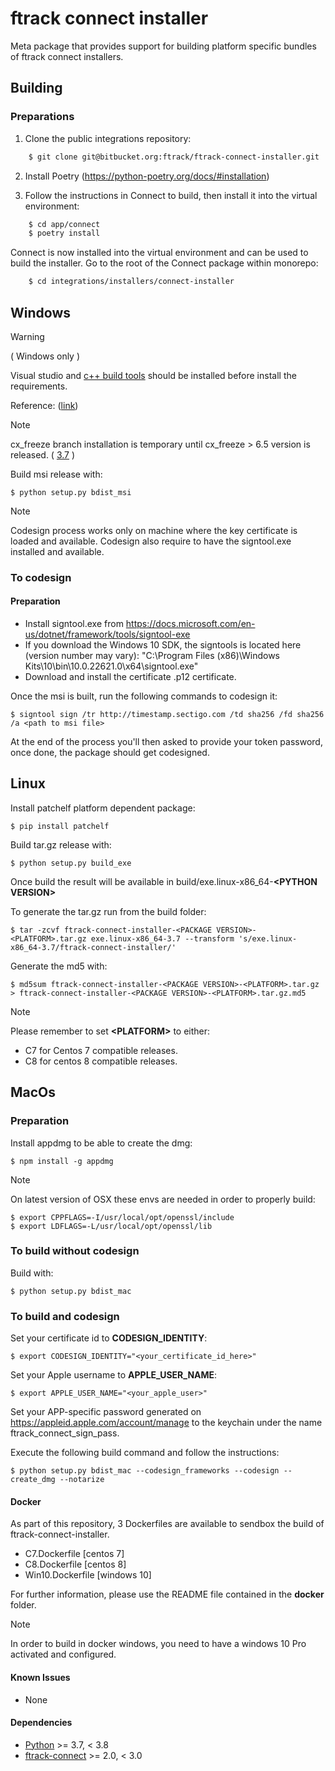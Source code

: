 # ftrack connect installer

Meta package that provides support for building platform specific
bundles of ftrack connect installers.

## Building

### Preparations


1. Clone the public integrations repository:

```bash
    $ git clone git@bitbucket.org:ftrack/ftrack-connect-installer.git
```

2. Install Poetry (https://python-poetry.org/docs/#installation)

3. Follow the instructions in Connect to build, then install it into the virtual environment:

```bash
    $ cd app/connect
    $ poetry install
```

Connect is now installed into the virtual environment and can be used to build the installer. Go
to the root of the Connect package within monorepo:

```bash
    $ cd integrations/installers/connect-installer
```


## Windows


Warning

( Windows only )

Visual studio and [c++ build
tools](https://visualstudio.microsoft.com/downloads/#build-tools-for-visual-studio-2019)
should be installed before install the requirements.

Reference:
([link](https://stackoverflow.com/questions/40018405/cannot-open-include-file-io-h-no-such-file-or-directory))

Note

cx_freeze branch installation is temporary until cx_freeze \> 6.5
version is released. (
[3.7](https://github.com/marcelotduarte/cx_Freeze/pull/887) )


Build msi release with:

    $ python setup.py bdist_msi

Note

Codesign process works only on machine where the key certificate is
loaded and available. Codesign also require to have the signtool.exe
installed and available.

### To codesign

#### Preparation

- Install signtool.exe from
  <https://docs.microsoft.com/en-us/dotnet/framework/tools/signtool-exe>
- If you download the Windows 10 SDK, the signtools is located here (version number may vary):
  "C:\Program Files (x86)\Windows Kits\10\bin\10.0.22621.0\x64\signtool.exe"
- Download and install the certificate .p12 certificate.

Once the msi is built, run the following commands to codesign it:

    $ signtool sign /tr http://timestamp.sectigo.com /td sha256 /fd sha256 /a <path to msi file>

At the end of the process you'll then asked to provide your token
password, once done, the package should get codesigned.


## Linux

Install patchelf platform dependent package:

    $ pip install patchelf

Build tar.gz release with:

    $ python setup.py build_exe

Once build the result will be available in
build/exe.linux-x86_64-**\<PYTHON VERSION\>**

To generate the tar.gz run from the build folder:

    $ tar -zcvf ftrack-connect-installer-<PACKAGE VERSION>-<PLATFORM>.tar.gz exe.linux-x86_64-3.7 --transform 's/exe.linux-x86_64-3.7/ftrack-connect-installer/'

Generate the md5 with:

    $ md5sum ftrack-connect-installer-<PACKAGE VERSION>-<PLATFORM>.tar.gz > ftrack-connect-installer-<PACKAGE VERSION>-<PLATFORM>.tar.gz.md5

Note

Please remember to set **\<PLATFORM\>** to either:

-   C7 for Centos 7 compatible releases.
-   C8 for centos 8 compatible releases.

## MacOs


### Preparation

Install appdmg to be able to create the dmg:

    $ npm install -g appdmg

Note

On latest version of OSX these envs are needed in order to properly
build:

    $ export CPPFLAGS=-I/usr/local/opt/openssl/include
    $ export LDFLAGS=-L/usr/local/opt/openssl/lib

### To build without codesign

Build with:

    $ python setup.py bdist_mac

### To build and codesign

Set your certificate id to **CODESIGN_IDENTITY**:

    $ export CODESIGN_IDENTITY="<your_certificate_id_here>"

Set your Apple username to **APPLE_USER_NAME**:

    $ export APPLE_USER_NAME="<your_apple_user>"

Set your APP-specific password generated on
<https://appleid.apple.com/account/manage> to the keychain under the
name ftrack_connect_sign_pass.

Execute the following build command and follow the instructions:

    $ python setup.py bdist_mac --codesign_frameworks --codesign --create_dmg --notarize

#### Docker

As part of this repository, 3 Dockerfiles are available to sendbox the
build of ftrack-connect-installer.

-   C7.Dockerfile \[centos 7\]
-   C8.Dockerfile \[centos 8\]
-   Win10.Dockerfile \[windows 10\]

For further information, please use the README file contained in the
**docker** folder.

Note

In order to build in docker windows, you need to have a windows 10 Pro
activated and configured.

#### Known Issues

-   None

#### Dependencies

-   [Python](http://python.org) \>= 3.7, \< 3.8
-   [ftrack-connect](https://bitbucket.org/ftrack/ftrack-connect) \>=
    2.0, \< 3.0
